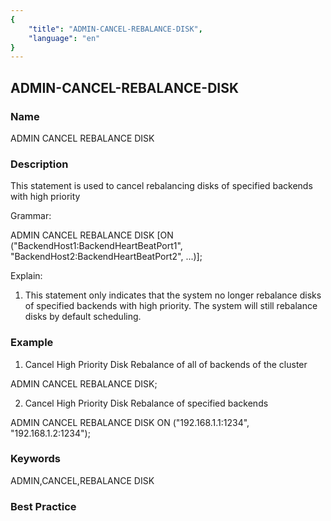 ```yaml
---
{
    "title": "ADMIN-CANCEL-REBALANCE-DISK",
    "language": "en"
}
---
```


<!-- 
Licensed to the Apache Software Foundation (ASF) under one
or more contributor license agreements.  See the NOTICE file
distributed with this work for additional information
regarding copyright ownership.  The ASF licenses this file
to you under the Apache License, Version 2.0 (the
"License"); you may not use this file except in compliance
with the License.  You may obtain a copy of the License at
  http://www.apache.org/licenses/LICENSE-2.0
Unless required by applicable law or agreed to in writing,
software distributed under the License is distributed on an
"AS IS" BASIS, WITHOUT WARRANTIES OR CONDITIONS OF ANY
KIND, either express or implied.  See the License for the
specific language governing permissions and limitations
under the License.
-->

## ADMIN-CANCEL-REBALANCE-DISK

<version since="1.2.0">

### Name

ADMIN CANCEL REBALANCE DISK

### Description

This statement is used to cancel rebalancing disks of specified backends with high priority

Grammar:

ADMIN CANCEL REBALANCE DISK [ON ("BackendHost1:BackendHeartBeatPort1", "BackendHost2:BackendHeartBeatPort2", ...)];

Explain:

1. This statement only indicates that the system no longer rebalance disks of specified backends with high priority. The system will still rebalance disks by default scheduling.

### Example

1. Cancel High Priority Disk Rebalance of all of backends of the cluster

ADMIN CANCEL REBALANCE DISK;

2. Cancel High Priority Disk Rebalance of specified backends

ADMIN CANCEL REBALANCE DISK ON ("192.168.1.1:1234", "192.168.1.2:1234");

### Keywords

ADMIN,CANCEL,REBALANCE DISK

### Best Practice

</version>

